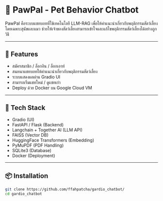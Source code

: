 
# 🐾 PawPal - Pet Behavior Chatbot

PawPal คือระบบแชทบอทที่ใช้เทคโนโลยี LLM-RAG เพื่อให้คำแนะนำเกี่ยวกับพฤติกรรมสัตว์เลี้ยง โดยเฉพาะสุนัขและแมว ช่วยให้เจ้าของสัตว์เลี้ยงสามารถเข้าใจและแก้ไขพฤติกรรมสัตว์เลี้ยงได้อย่างถูกวิธี

---

## 📌 Features
- สมัครสมาชิก / ล็อกอิน / ล็อกเอาท์
- สนทนาแชทบอทให้คำแนะนำเกี่ยวกับพฤติกรรมสัตว์เลี้ยง
- ระบบแสดงผลผ่าน Gradio UI
- สามารถเริ่มแชทใหม่ / ดูแชทเก่า
- Deploy ด้วย Docker บน Google Cloud VM

---

## 🚀 Tech Stack
- Gradio (UI)
- FastAPI / Flask (Backend)
- Langchain + Together AI (LLM API)
- FAISS (Vector DB)
- HuggingFace Transformers (Embedding)
- PyMuPDF (PDF Handling)
- SQLite3 (Database)
- Docker (Deployment)

---

## 📦 Installation
```bash
git clone https://github.com/ffahpatcha/gardio_chatbot/
cd gardio_chatbot
